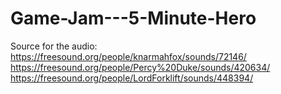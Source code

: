 # Game-Jam---5-Minute-Hero

Source for the audio:
https://freesound.org/people/knarmahfox/sounds/72146/
https://freesound.org/people/Percy%20Duke/sounds/420634/
https://freesound.org/people/LordForklift/sounds/448394/
